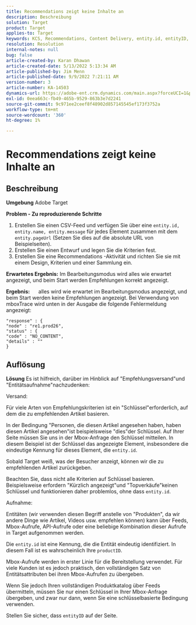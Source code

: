 ```yaml
---
title: Recommendations zeigt keine Inhalte an
description: Beschreibung
solution: Target
product: Target
applies-to: Target
keywords: KCS, Recommendations, Content Delivery, entity.id, entityID, productID, key, identifier
resolution: Resolution
internal-notes: null
bug: false
article-created-by: Karan Dhawan
article-created-date: 5/13/2022 5:13:34 AM
article-published-by: Jim Menn
article-published-date: 9/9/2022 7:21:11 AM
version-number: 3
article-number: KA-14503
dynamics-url: https://adobe-ent.crm.dynamics.com/main.aspx?forceUCI=1&pagetype=entityrecord&etn=knowledgearticle&id=45c52a6f-7bd2-ec11-a7b5-00224809c101
exl-id: 0eea663c-fb49-465b-9529-863b3e7d2241
source-git-commit: 9c971ee2ceef8f48902d857145545ef173f3752a
workflow-type: tm+mt
source-wordcount: '360'
ht-degree: 1%

---
```


# Recommendations zeigt keine Inhalte an

## Beschreibung


<b>Umgebung</b>
Adobe Target

<b>Problem - Zu reproduzierende Schritte</b>

1. Erstellen Sie einen CSV-Feed und verfügen Sie über eine `entity.id, entity.name, entity.message` für jedes Element zusammen mit dem `entity.pageUrl` (Setzen Sie dies auf die absolute URL von Beispielseiten).
2. Erstellen Sie einen Entwurf und legen Sie die Kriterien fest.
3. Erstellen Sie eine Recommendations -Aktivität und richten Sie sie mit einem Design, Kriterien und einer Sammlung ein.


<b>Erwartetes Ergebnis:</b>
Im Bearbeitungsmodus wird alles wie erwartet angezeigt, und beim Start werden Empfehlungen korrekt angezeigt.

<b>Ergebnis:</b>
&#x200B; &#x200B; &#x200B; &#x200B; &#x200B; alles wird wie erwartet im Bearbeitungsmodus angezeigt, und beim Start werden keine Empfehlungen angezeigt.
Bei Verwendung von mboxTrace wird unten in der Ausgabe die folgende Fehlermeldung angezeigt:

```
"response" : {
"node" : "re1.prod26",
"status" : {
"code" : "NO_CONTENT",
"details" : ""
}
```

## Auflösung


<b>Lösung</b>
Es ist hilfreich, darüber im Hinblick auf &quot;Empfehlungsversand&quot;und &quot;Entitätsaufnahme&quot;nachzudenken:



Versand:

Für viele Arten von Empfehlungskriterien ist ein &quot;Schlüssel&quot;erforderlich, auf dem die zu empfehlenden Artikel basieren.

In der Bedingung &quot;Personen, die diesen Artikel angesehen haben, haben diesen Artikel angesehen&quot;ist beispielsweise &quot;dies&quot;der Schlüssel. Auf Ihrer Seite müssen Sie uns in der Mbox-Anfrage den Schlüssel mitteilen. In diesem Beispiel ist der Schlüssel das angezeigte Element, insbesondere die eindeutige Kennung für dieses Element, die `entity.id`.

Sobald Target weiß, was der Besucher anzeigt, können wir die zu empfehlenden Artikel zurückgeben.

Beachten Sie, dass nicht alle Kriterien auf Schlüssel basieren. Beispielsweise erfordern &quot;Kürzlich angezeigt&quot;und &quot;Topverkäufe&quot;keinen Schlüssel und funktionieren daher problemlos, ohne dass `entity.id`.



Aufnahme:

Entitäten (wir verwenden diesen Begriff anstelle von &quot;Produkten&quot;, da wir andere Dinge wie Artikel, Videos usw. empfehlen können) kann über Feeds, Mbox-Aufrufe, API-Aufrufe oder eine beliebige Kombination dieser Aufrufe in Target aufgenommen werden.

Die `entity.id` ist eine Kennung, die die Entität eindeutig identifiziert. In diesem Fall ist es wahrscheinlich Ihre `productID`.

Mbox-Aufrufe werden in erster Linie für die Bereitstellung verwendet. Für viele Kunden ist es jedoch praktisch, den vollständigen Satz von Entitätsattributen bei ihren Mbox-Aufrufen zu übergeben.

Wenn Sie jedoch Ihren vollständigen Produktkatalog über Feeds übermitteln, müssen Sie nur einen Schlüssel in Ihrer Mbox-Anfrage übergeben, und zwar nur dann, wenn Sie eine schlüsselbasierte Bedingung verwenden.



Stellen Sie sicher, dass `entityID` auf der Seite.
